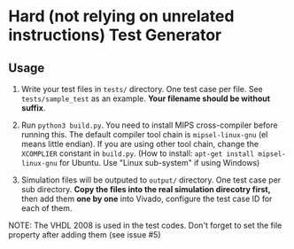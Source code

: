 Hard (not relying on unrelated instructions) Test Generator
========

Usage
--------

1. Write your test files in `tests/` directory. One test case per file. See `tests/sample_test` as an example. **Your filename should be without suffix**.

2. Run `python3 build.py`. You need to install MIPS cross-compiler before running this. The default compiler tool chain is `mipsel-linux-gnu` (el means little endian). If you are using other tool chain, change the `XCOMPLIER` constant in `build.py`. (How to install: `apt-get install mipsel-linux-gnu` for Ubuntu. Use "Linux sub-system" if using Windows)

3. Simulation files will be outputed to `output/` directory. One test case per sub directory. **Copy the files into the real simulation direcotry first,** then add them **one by one** into Vivado, configure the test case ID for each of them.

NOTE: The VHDL 2008 is used in the test codes. Don't forget to set the file property after adding them (see issue #5)
